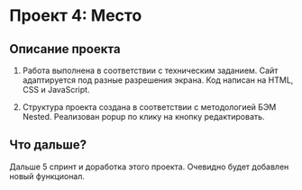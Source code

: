 # Проект 4: Место

## Описание проекта
1. Работа выполнена в соответствии с техническим заданием. Сайт адаптируется под разные разрешения экрана. Код написан на HTML, CSS и JavaScript.

2. Структура проекта создана в соответствии с методологией БЭМ Nested. Реализован popup по клику на кнопку редактировать.


## Что дальше?
Дальше 5 спринт и доработка этого проекта. Очевидно будет добавлен новый функционал.
